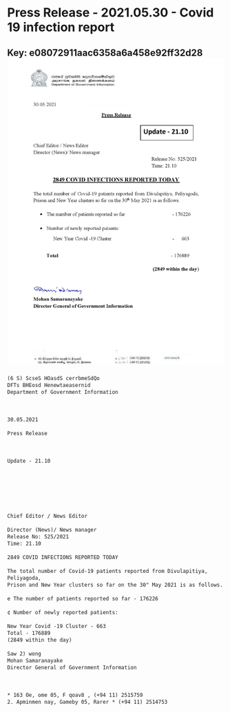 # Press Release - 2021.05.30 - Covid 19 infection report 
Key: e08072911aac6358a6a458e92ff32d28 
![img](img/e08072911aac6358a6a458e92ff32d28.jpg)
---
```
(6 S) ScseS HOasdS cerrbmeSdQo
DFTs BHEosd Henewtaeasernid
Department of Government Information

 

30.05.2021

Press Release

 

Update - 21.10

 

 

 

Chief Editor / News Editor

Director (News)/ News manager
Release No: 525/2021
Time: 21.10

2849 COVID INFECTIONS REPORTED TODAY

The total number of Covid-19 patients reported from Divulapitiya, Peliyagoda,
Prison and New Year clusters so far on the 30" May 2021 is as follows.

e The number of patients reported so far - 176226

¢ Number of newly reported patients:

New Year Covid -19 Cluster - 663
Total - 176889
(2849 within the day)

Saw 2) wong
Mohan Samaranayake
Director General of Government Information

 

* 163 Oe, ome 05, F qoav8 , (+94 11) 2515759
2. Apminmen nay, Gameby 05, Rarer * (+94 11) 2514753

```
